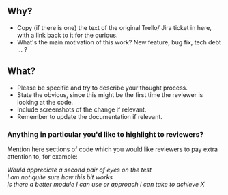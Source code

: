 ## Why?

- Copy (if there is one) the text of the original Trello/ Jira ticket in here, with a link back to it for the curious.
- What's the main motivation of this work? New feature, bug fix, tech debt ... ?

## What?

- Please be specific and try to describe your thought process. 
- State the obvious, since this might be the first time the reviewer is looking at the code.
- Include screenshots of the change if relevant.
- Remember to update the documentation if relevant.

### Anything in particular you'd like to highlight to reviewers?

Mention here sections of code which you would like reviewers to pay extra attention to, for example:

_Would appreciate a second pair of eyes on the test_  
_I am not quite sure how this bit works_  
_Is there a better module I can use or approach I can take to achieve X_
